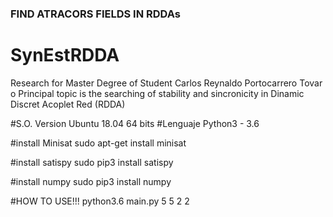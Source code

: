 ### FIND ATRACORS FIELDS IN RDDAs

# SynEstRDDA
Research for Master Degree of Student Carlos Reynaldo Portocarrero Tovar o Principal topic is the searching of stability and sincronicity in Dinamic Discret  Acoplet Red (RDDA)

#S.O. Version
Ubuntu 18.04 64 bits
#Lenguaje
Python3 - 3.6

#install Minisat
sudo apt-get install minisat

#install satispy
sudo pip3 install satispy

#install numpy 
sudo pip3 install numpy

#HOW TO USE!!!
python3.6 main.py 5 5 2 2
